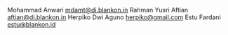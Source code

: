 Mohammad Anwari <mdamt@di.blankon.in>
Rahman Yusri Aftian <aftian@di.blankon.in>
Herpiko Dwi Aguno <herpiko@gmail.com>
Estu Fardani <estu@blankon.id>

